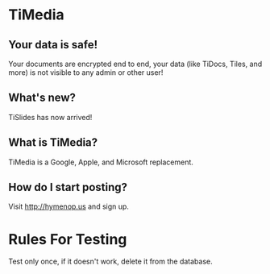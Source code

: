 # TiMedia


## Your data is safe!
Your documents are encrypted end to end, your data (like TiDocs, Tiles, and more) is not visible to any admin or other user!

## What's new?

TiSlides has now arrived!

## What is TiMedia?
TiMedia is a Google, Apple, and Microsoft replacement.

## How do I start posting?
Visit http://hymenop.us and sign up.

# Rules For Testing
Test only once, if it doesn't work, delete it from the database.
